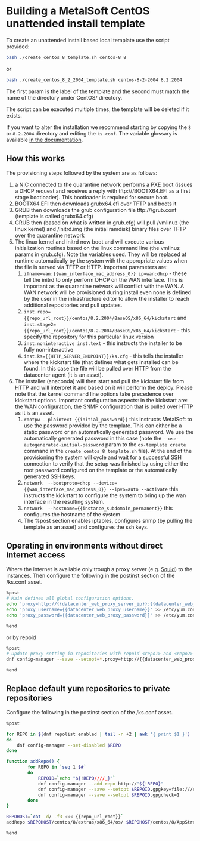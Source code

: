 # Building a MetalSoft CentOS unattended install template

To create an unattended install based local template use the script provided:

```bash
bash ./create_centos_8_template.sh centos-8 8
```

or

```bash
bash ./create_centos_8_2_2004_template.sh centos-8-2-2004 8.2.2004
```

The first param is the label of the template and the second must match the name of the directory under CentOS/ directory.

The script can be executed multiple times, the template will be deleted if it exists.

If you want to alter the installation we recommend starting by copying the `8` or `8.2.2004` directory and editing the `ks.conf`.  The variable glossary is available [in the documentation](https://docs.metalsoft.io/en/latest/guides/creating_a_local_install_template_from_scratch.html).

## How this works

The provisioning steps followed by the system are as follows:
1. a NIC connected to the quarantine network performs a PXE boot (issues a DHCP request and receives a reply with tftp:///BOOTX64.EFI as a first stage bootloader). This bootloader is required for secure boot.
2. BOOTX64.EFI then downloads grubx64.efi over TFTP and boots it
3. GRUB then downloads the grub configuration file tftp:///grub.conf (template is called grubx64.cfg)
4. GRUB then (based on what is written in grub.cfg) will pull /vmlinuz (the linux kernel) and /initrd.img (the initial ramdisk) binary files over TFTP over the quarantine network
5. The linux kernel and initrd now boot and will execute various initialization routines based on the linux command line (the vmlinuz params in grub.cfg). Note the variables used. They will be replaced at runtime automatically by the system with the appropriate values when the file is served via TFTP or HTTP. Important parameters are:
    1. `ifname=wan:{{wan_interface_mac_address_0}} ip=wan:dhcp` - these tell the initrd to only perform DHCP on the WAN interface. This is important as the quarantine network will conflict with the WAN.  A WAN network will be provisioned during install even none is defined by the user in the infrastructure editor to allow the installer to reach additional repositories and pull updates.
    2. `inst.repo={{repo_url_root}}/centos/8.2.2004/BaseOS/x86_64/kickstart` and `inst.stage2={{repo_url_root}}/centos/8.2.2004/BaseOS/x86_64/kickstart` - this specify the repository for this particular linux version
    3. `inst.noninteractive inst.text` - this instructs the installer to be fully non-interactive
    4. `inst.ks={{HTTP_SERVER_ENDPOINT}}/ks.cfg` - this tells the installer where the kickstart file (that defines what gets installed can be found. In this case the file will be pulled over HTTP from the datacenter agent (it is an asset).
6. The installer (anaconda) will then start and pull the kickstart file from HTTP and will interpret it and based on it will perform the deploy. Please note that the kernel command line options take precedence over kickstart options. Important configuration aspects: in the kickstart are:
 the WAN configuration, the SNMP configuration that is pulled over HTTP as it is an asset.
    1. `rootpw --plaintext {{initial_password}}` this instructs MetalSoft to use the password provided by the template. This can either be a static password or an automatically generated password. We use the automatically generated password in this case (note the `--use-autogenerated-initial-password` param to the `os-template create` command in the `create_centos_8_template.sh` file).  At the end of the provisioning the system will cycle and wait for a successful SSH connection to verify that the setup was finished by using either the root password configured on the template or the automatically generated SSH keys.
    2. `network  --bootproto=dhcp --device={{wan_interface_mac_address_0}} --ipv6=auto --activate` this instructs the kickstart to configure the system to bring up the wan interface in the resulting system.
    3. `network  --hostname={{instance_subdomain_permanent}}` this configures the hostname of the system
    4. The %post section enables iptables, configures snmp (by pulling the template as an asset) and configures the ssh keys.

## Operating in environments without direct internet access

Where the internet is available only trough a proxy server (e.g. [Squid](https://en.wikipedia.org/wiki/Squid_(software))) to the instances.
Then configure the following in the postinst section of the /ks.conf asset.

```bash
%post
# Main defines all global configuration options.
echo 'proxy=http://{{datacenter_web_proxy_server_ip}}:{{datacenter_web_proxy_server_port}}' >> /etc/yum.conf
echo 'proxy_username={{datacenter_web_proxy_username}}' >> /etc/yum.conf
echo 'proxy_password={{datacenter_web_proxy_password}}' >> /etc/yum.conf

%end
```

or by repoid

```bash
%post
# Update proxy setting in repositories with repoid <repo1> and <repo2> and make the change permanent.
dnf config-manager --save --setopt=*.proxy=http://{{datacenter_web_proxy_server_ip}}:{{datacenter_web_proxy_server_port}}/ <repo1> <repo2>

%end
```

## Replace default yum repositories to private repositories

Configure the following in the postinst section of the /ks.conf asset.

```bash
%post

for REPO in $(dnf repolist enabled | tail -n +2 | awk '{ print $1 }')
do 
    dnf config-manager --set-disabled $REPO
done

function addRepo() {
        for REPO in `seq 1 $#`
        do
            REPOID=`echo "${!REPO////_}"`
            dnf config-manager --add-repo http://"${!REPO}"
            dnf config-manager --save --setopt $REPOID.gpgkey=file:///etc/pki/rpm-gpg/RPM-GPG-KEY-centosofficial
            dnf config-manager --save --setopt $REPOID.gpgcheck=1
        done
}

REPOHOST=`cat -d/ -f3 <<< {{repo_url_root}}`
addRepo $REPOHOST/centos/8/extras/x86_64/os/ $REPOHOST/centos/8/AppStream/x86_64/os/ $REPOHOST/centos/8/BaseOS/x86_64/os/

%end
```
